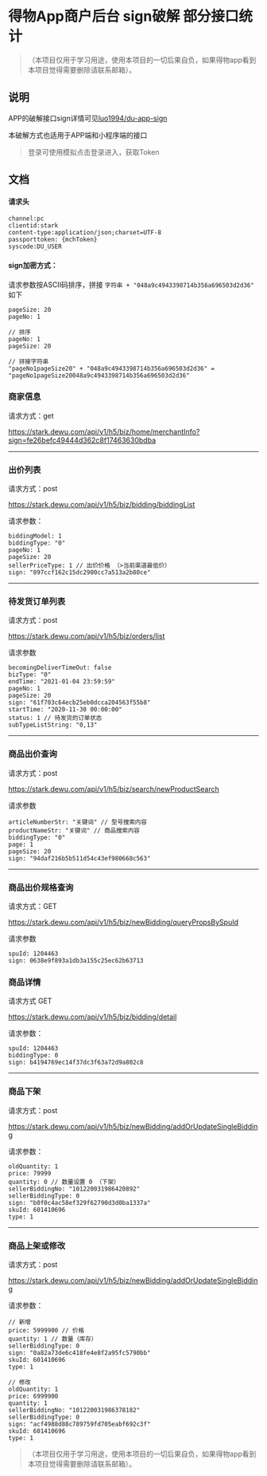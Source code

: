 # 得物App商户后台 sign破解 部分接口统计

>（本项目仅用于学习用途，使用本项目的一切后果自负，如果得物app看到本项目觉得需要删除请联系邮箱）。

## 说明
APP的破解接口sign详情可见[luo1994/du-app-sign](https://github.com/luo1994/du-app-sign)

本破解方式也适用于APP端和小程序端的接口

> 登录可使用模拟点击登录进入，获取Token

## 文档

#### 请求头
```
channel:pc
clientid:stark
content-type:application/json;charset=UTF-8
passporttoken: {mchToken}
syscode:DU_USER
```

#### sign加密方式：

请求参数按ASCII码排序，拼接 `字符串 + "048a9c4943398714b356a696503d2d36"` <br/>如下
```
pageSize: 20
pageNo: 1

// 排序
pageNo: 1
pageSize: 20

// 拼接字符串
"pageNo1pageSize20" + "048a9c4943398714b356a696503d2d36" = "pageNo1pageSize20048a9c4943398714b356a696503d2d36"
```

### 商家信息

请求方式：get

https://stark.dewu.com/api/v1/h5/biz/home/merchantInfo?sign=fe26befc49444d362c8f17463630bdba

---
### 出价列表

请求方式：post

https://stark.dewu.com/api/v1/h5/biz/bidding/biddingList

请求参数：
```
biddingModel: 1
biddingType: "0"
pageNo: 1
pageSize: 20
sellerPriceType: 1 // 出价价格 （>当前渠道最低价）
sign: "897ccf162c15dc2900cc7a513a2b80ce"
```
---
### 待发货订单列表

请求方式：post

https://stark.dewu.com/api/v1/h5/biz/orders/list

请求参数
```
becomingDeliverTimeOut: false
bizType: "0"
endTime: "2021-01-04 23:59:59"
pageNo: 1
pageSize: 20
sign: "61f703c64ecb25eb0dcca204563f55b8"
startTime: "2020-11-30 00:00:00"
status: 1 // 待发货的订单状态
subTypeListString: "0,13"
```
---
### 商品出价查询

请求方式：post

https://stark.dewu.com/api/v1/h5/biz/search/newProductSearch

请求参数
```
articleNumberStr: "关键词" // 型号搜索内容
productNameStr: "关键词" // 商品搜索内容
biddingType: "0"
page: 1
pageSize: 20
sign: "94daf216b5b511d54c43ef980668c563"
```
---
### 商品出价规格查询

请求方式：GET

https://stark.dewu.com/api/v1/h5/biz/newBidding/queryPropsBySpuId

请求参数
```
spuId: 1204463
sign: 0638e9f893a1db3a155c25ec62b63713
```
### 商品详情

请求方式 GET

https://stark.dewu.com/api/v1/h5/biz/bidding/detail

请求参数：
```
spuId: 1204463
biddingType: 0
sign: b4194769ec14f37dc3f63a72d9a802c8
```
---
### 商品下架

请求方式：post

https://stark.dewu.com/api/v1/h5/biz/newBidding/addOrUpdateSingleBidding

请求参数：
```
oldQuantity: 1
price: 79999
quantity: 0 // 数量设置 0 （下架）
sellerBiddingNo: "101220031986420892"
sellerBiddingType: 0
sign: "b0f0c4ac58ef329f62790d3d0ba1337a"
skuId: 601410696
type: 1
```
---
### 商品上架或修改

请求方式：post

https://stark.dewu.com/api/v1/h5/biz/newBidding/addOrUpdateSingleBidding

请求参数：
```
// 新增
price: 5999900 // 价格
quantity: 1 // 数量（库存）
sellerBiddingType: 0
sign: "0a82a73de6c418fe4e8f2a95fc5790bb"
skuId: 601410696
type: 1

// 修改
oldQuantity: 1
price: 6999900
quantity: 1
sellerBiddingNo: "101220031986378182"
sellerBiddingType: 0
sign: "acf4988d88c789759fd705eabf692c3f"
skuId: 601410696
type: 1
```

>（本项目仅用于学习用途，使用本项目的一切后果自负，如果得物app看到本项目觉得需要删除请联系邮箱）。